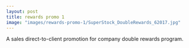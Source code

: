 ```yaml
---
layout: post
title: rewards promo 1
image: "images/rewards-promo-1/SuperStock_DoubleRewards_62017.jpg"
---
```

A sales direct-to-client promotion for company double rewards program.